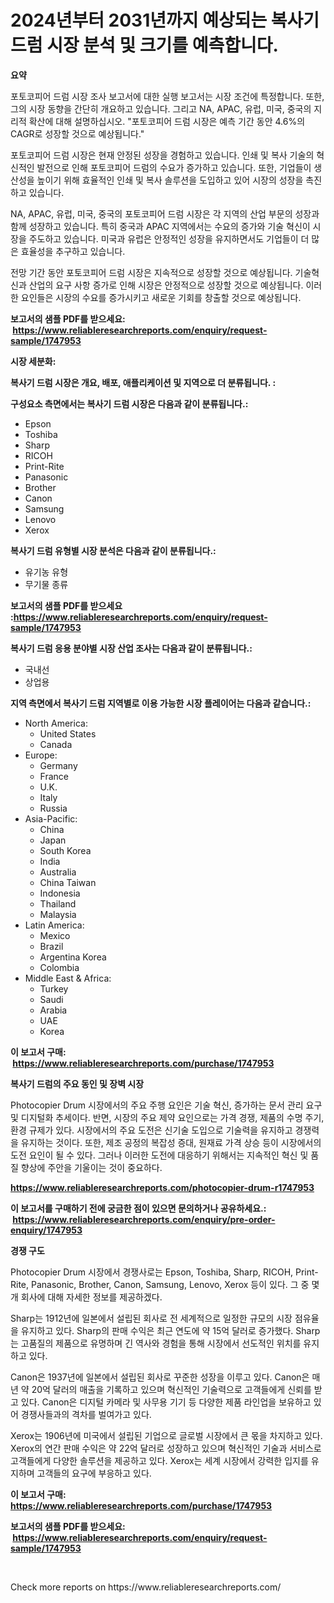 <p><h1>2024년부터 2031년까지 예상되는 복사기 드럼 시장 분석 및 크기를 예측합니다.</h1></p><p><strong>요약</strong></p>
<p><p>포토코피어 드럼 시장 조사 보고서에 대한 실행 보고서는 시장 조건에 특정합니다. 또한, 그의 시장 동향을 간단히 개요하고 있습니다. 그리고 NA, APAC, 유럽, 미국, 중국의 지리적 확산에 대해 설명하십시오. "포토코피어 드럼 시장은 예측 기간 동안 4.6%의 CAGR로 성장할 것으로 예상됩니다."</p><p>포토코피어 드럼 시장은 현재 안정된 성장을 경험하고 있습니다. 인쇄 및 복사 기술의 혁신적인 발전으로 인해 포토코피어 드럼의 수요가 증가하고 있습니다. 또한, 기업들이 생산성을 높이기 위해 효율적인 인쇄 및 복사 솔루션을 도입하고 있어 시장의 성장을 촉진하고 있습니다.</p><p>NA, APAC, 유럽, 미국, 중국의 포토코피어 드럼 시장은 각 지역의 산업 부문의 성장과 함께 성장하고 있습니다. 특히 중국과 APAC 지역에서는 수요의 증가와 기술 혁신이 시장을 주도하고 있습니다. 미국과 유럽은 안정적인 성장을 유지하면서도 기업들이 더 많은 효율성을 추구하고 있습니다.</p><p>전망 기간 동안 포토코피어 드럼 시장은 지속적으로 성장할 것으로 예상됩니다. 기술혁신과 산업의 요구 사항 증가로 인해 시장은 안정적으로 성장할 것으로 예상됩니다. 이러한 요인들은 시장의 수요를 증가시키고 새로운 기회를 창출할 것으로 예상됩니다.</p></p>
<p><strong>보고서의 샘플 PDF를 받으세요: &nbsp;<a href="https://www.reliableresearchreports.com/enquiry/request-sample/1747953">https://www.reliableresearchreports.com/enquiry/request-sample/1747953</a></strong></p>
<p><strong>시장 세분화:</strong></p>
<p><strong> 복사기 드럼 시장은 개요, 배포, 애플리케이션 및 지역으로 더 분류됩니다. :</strong></p>
<p><strong>구성요소 측면에서는 복사기 드럼 시장은 다음과 같이 분류됩니다.:</strong></p>
<p><ul><li>Epson</li><li>Toshiba</li><li>Sharp</li><li>RICOH</li><li>Print-Rite</li><li>Panasonic</li><li>Brother</li><li>Canon</li><li>Samsung</li><li>Lenovo</li><li>Xerox</li></ul></p>
<p><strong> 복사기 드럼 유형별 시장 분석은 다음과 같이 분류됩니다.:</strong></p>
<p><ul><li>유기농 유형</li><li>무기물 종류</li></ul></p>
<p><strong>보고서의 샘플 PDF를 받으세요 :<a href="https://www.reliableresearchreports.com/enquiry/request-sample/1747953">https://www.reliableresearchreports.com/enquiry/request-sample/1747953</a></strong></p>
<p><strong> 복사기 드럼 응용 분야별 시장 산업 조사는 다음과 같이 분류됩니다.:</strong></p>
<p><ul><li>국내선</li><li>상업용</li></ul></p>
<p><strong>지역 측면에서 복사기 드럼 지역별로 이용 가능한 시장 플레이어는 다음과 같습니다.:</strong></p>
<p><ul>
    <li>
        North America:
        <ul>
            <li>United States</li>
            <li>Canada</li>
        </ul>
    </li>
    <li>
        Europe:
        <ul>
            <li>Germany</li>
            <li>France</li>
            <li>U.K.</li>
            <li>Italy</li>
            <li>Russia</li>
        </ul>
    </li>
    <li>
        Asia-Pacific:
        <ul>
            <li>China</li>
            <li>Japan</li>
            <li>South Korea</li>
            <li>India</li>
            <li>Australia</li>
            <li>China Taiwan</li>
            <li>Indonesia</li>
            <li>Thailand</li>
            <li>Malaysia</li>
        </ul>
    </li>
    <li>
        Latin America:
        <ul>
            <li>Mexico</li>
            <li>Brazil</li>
            <li>Argentina Korea</li>
            <li>Colombia</li>
        </ul>
    </li>
    <li>
        Middle East & Africa:
        <ul>
            <li>Turkey</li>
            <li>Saudi</li>
            <li>Arabia</li>
            <li>UAE</li>
            <li>Korea</li>
        </ul>
    </li>
    </ul></p>
<p><strong>이 보고서 구매: &nbsp;<a href="https://www.reliableresearchreports.com/purchase/1747953">https://www.reliableresearchreports.com/purchase/1747953</a></strong></p>
<p><strong>복사기 드럼의 주요 동인 및 장벽 시장</strong></p>
<p><p>Photocopier Drum 시장에서의 주요 주행 요인은 기술 혁신, 증가하는 문서 관리 요구 및 디지털화 추세이다. 반면, 시장의 주요 제약 요인으로는 가격 경쟁, 제품의 수명 주기, 환경 규제가 있다. 시장에서의 주요 도전은 신기술 도입으로 기술력을 유지하고 경쟁력을 유지하는 것이다. 또한, 제조 공정의 복잡성 증대, 원재료 가격 상승 등이 시장에서의 도전 요인이 될 수 있다. 그러나 이러한 도전에 대응하기 위해서는 지속적인 혁신 및 품질 향상에 주안을 기울이는 것이 중요하다.</p></p>
<p><strong><a href="https://www.reliableresearchreports.com/photocopier-drum-r1747953">https://www.reliableresearchreports.com/photocopier-drum-r1747953</a></strong></p>
<p><strong>이 보고서를 구매하기 전에 궁금한 점이 있으면 문의하거나 공유하세요.: &nbsp;<a href="https://www.reliableresearchreports.com/enquiry/pre-order-enquiry/1747953">https://www.reliableresearchreports.com/enquiry/pre-order-enquiry/1747953</a></strong></p>
<p><strong>경쟁 구도</strong></p>
<p><p>Photocopier Drum 시장에서 경쟁사로는 Epson, Toshiba, Sharp, RICOH, Print-Rite, Panasonic, Brother, Canon, Samsung, Lenovo, Xerox 등이 있다. 그 중 몇 개 회사에 대해 자세한 정보를 제공하겠다.</p><p>Sharp는 1912년에 일본에서 설립된 회사로 전 세계적으로 일정한 규모의 시장 점유율을 유지하고 있다. Sharp의 판매 수익은 최근 연도에 약 15억 달러로 증가했다. Sharp는 고품질의 제품으로 유명하며 긴 역사와 경험을 통해 시장에서 선도적인 위치를 유지하고 있다.</p><p>Canon은 1937년에 일본에서 설립된 회사로 꾸준한 성장을 이루고 있다. Canon은 매년 약 20억 달러의 매출을 기록하고 있으며 혁신적인 기술력으로 고객들에게 신뢰를 받고 있다. Canon은 디지털 카메라 및 사무용 기기 등 다양한 제품 라인업을 보유하고 있어 경쟁사들과의 격차를 벌여가고 있다.</p><p>Xerox는 1906년에 미국에서 설립된 기업으로 글로벌 시장에서 큰 몫을 차지하고 있다. Xerox의 연간 판매 수익은 약 22억 달러로 성장하고 있으며 혁신적인 기술과 서비스로 고객들에게 다양한 솔루션을 제공하고 있다. Xerox는 세계 시장에서 강력한 입지를 유지하며 고객들의 요구에 부응하고 있다.</p></p>
<p><strong>이 보고서 구매: &nbsp; <a href="https://www.reliableresearchreports.com/purchase/1747953">https://www.reliableresearchreports.com/purchase/1747953</a></strong></p>
<p><strong>보고서의 샘플 PDF를 받으세요: &nbsp;<a href="https://www.reliableresearchreports.com/enquiry/request-sample/1747953">https://www.reliableresearchreports.com/enquiry/request-sample/1747953</a></strong><strong></strong></p>
<p>&nbsp;</p>
<p>Check more reports on https://www.reliableresearchreports.com/</p>